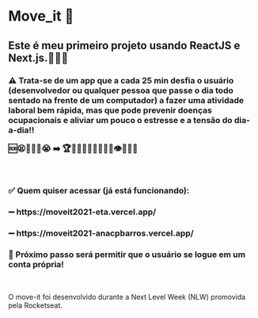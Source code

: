 # Move_it  💪
<h2>Este é meu primeiro projeto usando ReactJS e Next.js.👩🏻‍💻 
<h3>⚠️ Trata-se de um app que a cada 25 min desfia o usuário (desenvolvedor ou qualquer pessoa que passe o dia todo sentado na frente de um computador) a fazer uma atividade laboral bem rápida, mas que pode prevenir doenças ocupacionais e aliviar um pouco o estresse e a tensão do dia-a-dia!! <br /> 
 
<p>🆘😫😤🤯🤬😭  ➡️  🏆🧘🏻‍♀️🤸🏻🤓😁💪👁🦵🙌👏 </p>  <br />
 
<h3>✅ Quem quiser acessar (já está funcionando):  
 <h3>➖ https://moveit2021-eta.vercel.app/  
 <h3>➖ https://moveit2021-anacpbarros.vercel.app/  
  
<h3>🎯 Próximo passo será permitir que o usuário se logue em um conta própria! </h3> <br />

<p> O move-it foi desenvolvido durante a Next Level Week (NLW) promovida pela Rocketseat.</p>
